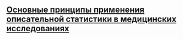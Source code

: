 ## [Основные принципы применения описательной статистики в медицинских исследованиях][def]

[def]: https://www.sechenovmedj.com/jour/article/view/397?locale=ru_RU#tab1